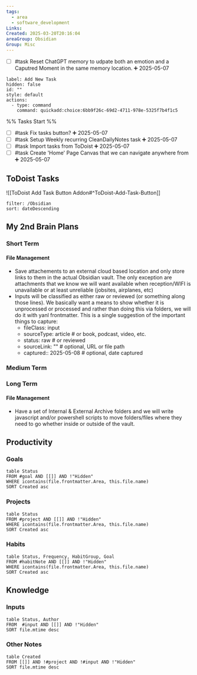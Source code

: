 ```yaml
---
tags:
  - area
  - software_development
Links: 
Created: 2025-03-20T20:16:04
areaGroup: Obsidian
Group: Misc
---
```

- [ ] #task Reset ChatGPT memory to udpate both an emotion and a Caputred Moment in the same memory location. ➕ 2025-05-07

```meta-bind-button
label: Add New Task
hidden: false
id: ""
style: default
actions:
  - type: command
    command: quickadd:choice:6bb9f26c-69d2-4711-978e-5325f7b4f1c5
```

%% Tasks Start %%
- [ ] #task Fix tasks button? ➕ 2025-05-07
- [ ] #task Setup Weekly recurring CleanDailyNotes task ➕ 2025-05-07
- [ ] #task Import tasks from ToDoist ➕ 2025-05-07
- [ ] #task Create 'Home' Page Canvas that we can navigate anywhere from ➕ 2025-05-07
## ToDoist Tasks
![[ToDoist Add Task Button Addon#^ToDoist-Add-Task-Button]]
```todoist
filter: /Obsidian
sort: dateDescending
```

## My 2nd Brain Plans
### Short Term
#### File Management
- Save attachements to an external cloud based location and only store links to them in the actual Obsidian vault. The only exception are attachments that we know we will want available when reception/WIFI is unavailable or at least unreliable (jobsites, airplanes, etc)
- Inputs will be classified as either raw or reviewed (or something along those lines). We basically want a means to show whether it is unprocessed or processed and rather than doing this via folders, we will do it with yanl frontmatter. This is a single suggestion of the important things to capture:
	- fileClass: input
	- sourceType: article       # or book, podcast, video, etc.
	- status: raw               # or reviewed
	- sourceLink: ""            # optional, URL or file path
	- captured:: 2025-05-08     # optional, date captured

### Medium Term

### Long Term
#### File Management
- Have a set of  Internal & External Archive folders and we will write javascript and/or powershell scripts to move folders/files where they need to go whether inside or outside of the vault. 



## Productivity

### Goals

```dataview
table Status
FROM #goal AND [[]] AND !"Hidden"
WHERE icontains(file.frontmatter.Area, this.file.name)
SORT Created asc
```

### Projects

```dataview
table Status
FROM #project AND [[]] AND !"Hidden"
WHERE icontains(file.frontmatter.Area, this.file.name)
SORT Created asc
```

### Habits

```dataview
table Status, Frequency, HabitGroup, Goal
FROM #habitNote AND [[]] AND !"Hidden"
WHERE icontains(file.frontmatter.Area, this.file.name)
SORT Created asc
```

## Knowledge

### Inputs

```dataview
table Status, Author
FROM  #input AND [[]] AND !"Hidden"
SORT file.mtime desc
```

### Other Notes

```dataview
table Created
FROM [[]] AND !#project AND !#input AND !"Hidden"
SORT file.mtime desc
```
